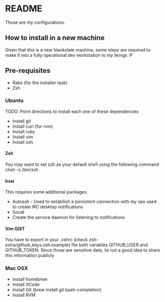 # README
Those are my configurations. 

## How to install in a new machine
Given that this is a new blankslate machine, some steps are required to make it into a fully operational dev workstation to my likings :P 

## Pre-requisites
  * Rake (for the installer task)
  * Zsh

### Ubuntu
TODO: Point directions to install each one of these dependencies 

 * Install git
 * Install curl (for rvm)
 * Install ruby 
 * Install vim 
 * Install zsh 


#### Zsh

You may want to set zsh as your default shell using the following command
     chsh -s /bin/zsh

#### Irssi

This requires some additional packages. 

  * Autossh - Used to estabilish a persistent connection with my vps used to create IRC desktop notifications 
  * Socat 
  * Create the service daemon for listening to notifications


#### Vim GIST 

You have to export in your .zshrc (check zsh-extra/github\_keys.zsh.example) file both variables GITHUB\_USER and GITHUB\_TOKEN.
Since those are sensitive data, its not a good idea to share this information publicly 

### Mac OSX
 * Install homebrew
 * Install XCode 
 * Install Git (brew install git bash-completion) 
 * Install RVM


